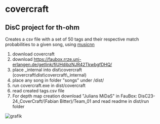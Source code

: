 # covercraft
## DisC project for th-ohm

Creates a csv file with a set of 50 tags and their respective match probabilities to a given song, using [musicnn](https://github.com/jordipons/musicnn)  

1. download covercraft
2. download https://faubox.rrze.uni-erlangen.de/getlink/fiUHdibzNJR42TkwbgfDHQ/
3. place _internal into dist\covercraft\
     (covercraft\dist\covercraft\\_internal)
4. place any song in folder "songs" under /dist/
5. run covercraft.exe in dist/covercraft
6. read created tags.csv file
7. For depth map creation download "Julians MiDaS" in FauBox: DisC23-24_CoverCraft/(Fabian Bitter)/Team_01 and read readme in dist/run folder

![grafik](https://github.com/julian6077/covercraft/assets/146760878/f2735ec9-1c73-44d3-850b-7884b9a172f0)

